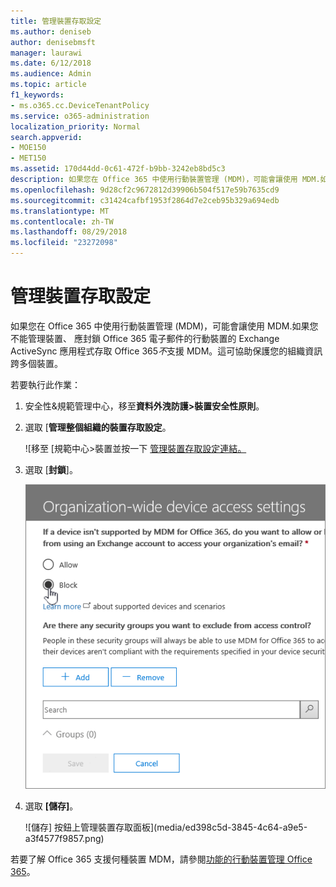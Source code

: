 ```yaml
---
title: 管理裝置存取設定
ms.author: deniseb
author: denisebmsft
manager: laurawi
ms.date: 6/12/2018
ms.audience: Admin
ms.topic: article
f1_keywords:
- ms.o365.cc.DeviceTenantPolicy
ms.service: o365-administration
localization_priority: Normal
search.appverid:
- MOE150
- MET150
ms.assetid: 170d44dd-0c61-472f-b9bb-3242eb8bd5c3
description: 如果您在 Office 365 中使用行動裝置管理 (MDM)，可能會讓使用 MDM.如果您不能管理的裝置，您應該要封鎖 Office 365 電子郵件不支援 MDM for Office 365 的行動裝置的 Exchange ActiveSync 應用程式存取。這可協助保護您的組織資訊跨多個裝置。
ms.openlocfilehash: 9d28cf2c9672812d39906b504f517e59b7635cd9
ms.sourcegitcommit: c31424cafbf1953f2864d7e2ceb95b329a694edb
ms.translationtype: MT
ms.contentlocale: zh-TW
ms.lasthandoff: 08/29/2018
ms.locfileid: "23272098"
---
```

# <a name="manage-device-access-settings"></a>管理裝置存取設定

如果您在 Office 365 中使用行動裝置管理 (MDM)，可能會讓使用 MDM.如果您不能管理裝置、 應封鎖 Office 365 電子郵件的行動裝置的 Exchange ActiveSync 應用程式存取 Office 365*不*支援 MDM。這可協助保護您的組織資訊跨多個裝置。 
  
若要執行此作業：
  
1. 安全性&amp;規範管理中心，移至**資料外洩防護\>裝置安全性原則**。
    
2. 選取 [**管理整個組織的裝置存取設定**。
    
    ![移至 [規範中心\>裝置並按一下 [管理裝置存取設定連結。](media/b9f4da3c-dfa5-4913-8482-42a077cb4f56.png)
  
3. 選取 [**封鎖**]。
    
    ![管理裝置存取-選取區塊](media/02a3dc32-2b4f-4bde-9f79-45dcb0694141.png)
  
4. 選取 **[儲存]**。
    
    ![儲存] 按鈕上管理裝置存取面板](media/ed398c5d-3845-4c64-a9e5-a3f4577f9857.png)
  
若要了解 Office 365 支援何種裝置 MDM，請參閱[功能的行動裝置管理 Office 365](capabilities-of-mobile-device-management.md)。
  

